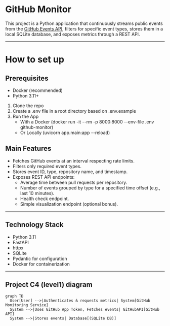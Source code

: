 # GitHub Monitor

This project is a Python application that continuously streams public events from the [GitHub Events API](https://api.github.com/events), filters for specific event types, stores them in a local SQLite database, and exposes metrics through a REST API.

---

# How to set up

## Prerequisites

- Docker (recommended)
- Python 3.11+

1. Clone the repo
2. Create a .env file in a root directory based on .env.example
3. Run the App
    - With a Docker (docker run -it --rm -p 8000:8000 --env-file .env github-monitor)
    - Or Locally (uvicorn app.main:app --reload)


## Main Features

- Fetches GitHub events at an interval respecting rate limits.
- Filters only required event types.
- Stores event ID, type, repository name, and timestamp.
- Exposes REST API endpoints:
  - Average time between pull requests per repository.
  - Number of events grouped by type for a specified time offset (e.g., last 10 minutes).
  - Health check endpoint.
  - Simple visualization endpoint (optional bonus).

---

## Technology Stack

- Python 3.11
- FastAPI
- httpx
- SQLite
- Pydantic for configuration
- Docker for containerization

---

## Project C4 (level1) diagram

```mermaid
graph TD
  User[User] -->|Authenticates & requests metrics| System[GitHub Monitoring Service]
  System -->|Uses GitHub App Token, Fetches events| GitHubAPI[GitHub API]
  System -->|Stores events| Database[(SQLite DB)]
```